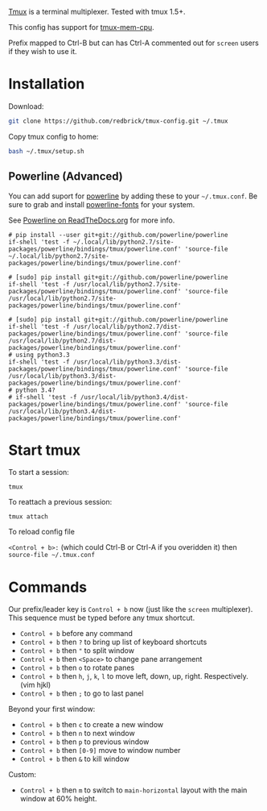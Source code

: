 [Tmux](http://tmux.sourceforge.net/) is a terminal multiplexer. Tested with tmux 1.5+.

This config has support for [tmux-mem-cpu](http://github.com/thewtex/tmux-mem-cpu-load).

Prefix mapped to Ctrl-B but can has Ctrl-A commented out for `screen` users if they wish to use it.

# Installation
  Download:

```bash
git clone https://github.com/redbrick/tmux-config.git ~/.tmux
```

  Copy tmux config to home:

```bash
bash ~/.tmux/setup.sh
```

## Powerline (Advanced)
You can add suport for [powerline](https://github.com/powerline/powerline) by adding these to your `~/.tmux.conf`. Be sure to grab and install [powerline-fonts](https://github.com/powerline/fonts) for your system.

See [Powerline on ReadTheDocs.org](https://powerline.readthedocs.org/en/master/) for more info.

```
# pip install --user git+git://github.com/powerline/powerline
if-shell 'test -f ~/.local/lib/python2.7/site-packages/powerline/bindings/tmux/powerline.conf' 'source-file ~/.local/lib/python2.7/site-packages/powerline/bindings/tmux/powerline.conf'

# [sudo] pip install git+git://github.com/powerline/powerline
if-shell 'test -f /usr/local/lib/python2.7/site-packages/powerline/bindings/tmux/powerline.conf' 'source-file /usr/local/lib/python2.7/site-packages/powerline/bindings/tmux/powerline.conf'

# [sudo] pip install git+git://github.com/powerline/powerline
if-shell 'test -f /usr/local/lib/python2.7/dist-packages/powerline/bindings/tmux/powerline.conf' 'source-file /usr/local/lib/python2.7/dist-packages/powerline/bindings/tmux/powerline.conf'
# using python3.3
if-shell 'test -f /usr/local/lib/python3.3/dist-packages/powerline/bindings/tmux/powerline.conf' 'source-file /usr/local/lib/python3.3/dist-packages/powerline/bindings/tmux/powerline.conf'
# python 3.4?
# if-shell 'test -f /usr/local/lib/python3.4/dist-packages/powerline/bindings/tmux/powerline.conf' 'source-file /usr/local/lib/python3.4/dist-packages/powerline/bindings/tmux/powerline.conf'
```

# Start tmux
To start a session:

`tmux`

To reattach a previous session:

`tmux attach`

To reload config file

`<Control + b>:` (which could Ctrl-B or Ctrl-A if you overidden it) then `source-file ~/.tmux.conf`

# Commands
Our prefix/leader key is `Control + b` now (just like the `screen` multiplexer). This sequence must be typed before any tmux shortcut.
- `Control + b` before any command
- `Control + b` then `?` to bring up list of keyboard shortcuts
- `Control + b` then `"` to split window
- `Control + b` then `<Space>` to change pane arrangement
- `Control + b` then `o` to rotate panes
- `Control + b` then `h`, `j`, `k`, `l` to move left, down, up, right. Respectively. (vim hjkl)
- `Control + b` then `;` to go to last panel

Beyond your first window:
- `Control + b` then `c` to create a new window
- `Control + b` then `n` to next window
- `Control + b` then `p` to previous window
- `Control + b` then `[0-9]` move to window number
- `Control + b` then `&` to kill window

Custom:
- `Control + b` then `m` to switch to `main-horizontal` layout with the main window at 60% height.

